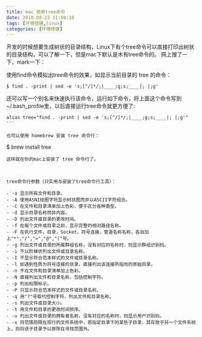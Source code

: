 ```yaml
---
title: mac 使用tree命令
date: 2018-08-23 11:59:10
tags: [环境搭建,linux]
categories: [环境搭建]
---
```


开发的时候想要生成树状的目录结构，Linux下有个tree命令可以直接打印出树状的目录结构，可以了解一下，但是mac下默认是木有tree命令的。
网上搜了一下，mark一下：

使用find命令模拟出tree命令的效果，如显示当前目录的 tree 的命令：

```
$ find . -print | sed -e 's;[^/]*/;|____;g;s;____|; |;g'
```

还可以写一个别名来快速执行该命令，运行如下命令，将上面这个命令写到~/.bash_profile里，以后直接运行tree命令就更方便了:

```
alias tree="find . -print | sed -e 's;[^/]*/;|____;g;s;____|; |;g'"
```　　

也可以使用 homebrew 安装 tree 命令行：
```
$ brew install tree
```
这样就在你的mac上安装了 tree 命令行了。

 

tree命令行参数（只实用与安装了tree命令行工具）：

- -a 显示所有文件和目录。
- -A 使用ASNI绘图字符显示树状图而非以ASCII字符组合。
- -C 在文件和目录清单加上色彩，便于区分各种类型。
- -d 显示目录名称而非内容。
- -D 列出文件或目录的更改时间。
- -f 在每个文件或目录之前，显示完整的相对路径名称。
- -F 在执行文件，目录，Socket，符号连接，管道名称名称，各自加上"*","/","=","@","|"号。
- -g 列出文件或目录的所属群组名称，没有对应的名称时，则显示群组识别码。
- -i 不以阶梯状列出文件或目录名称。
- -I 不显示符合范本样式的文件或目录名称。
- -l 如遇到性质为符号连接的目录，直接列出该连接所指向的原始目录。
- -n 不在文件和目录清单加上色彩。
- -N 直接列出文件和目录名称，包括控制字符。
- -p 列出权限标示。
- -P 只显示符合范本样式的文件或目录名称。
- -q 用"?"号取代控制字符，列出文件和目录名称。
- -s 列出文件或目录大小。
- -t 用文件和目录的更改时间排序。
- -u 列出文件或目录的拥有者名称，没有对应的名称时，则显示用户识别码。
- -x 将范围局限在现行的文件系统中，若指定目录下的某些子目录，其存放于另一个文件系统上，则将该子目录予以排除在寻找范围外。